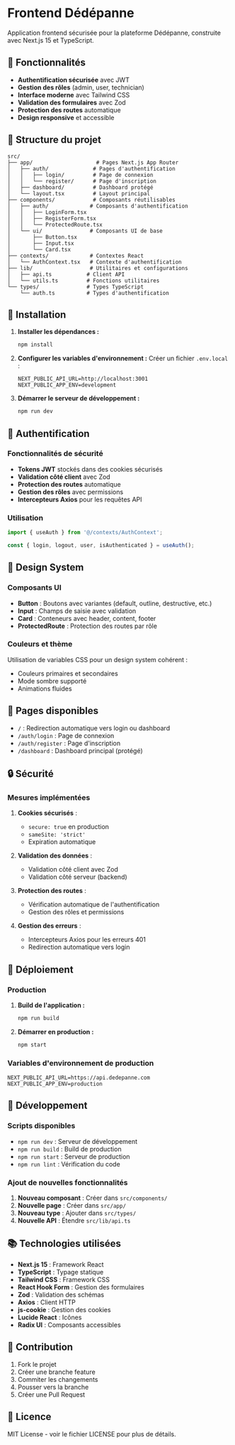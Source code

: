 # Frontend Dédépanne

Application frontend sécurisée pour la plateforme Dédépanne, construite avec Next.js 15 et TypeScript.

## 🚀 Fonctionnalités

- **Authentification sécurisée** avec JWT
- **Gestion des rôles** (admin, user, technician)
- **Interface moderne** avec Tailwind CSS
- **Validation des formulaires** avec Zod
- **Protection des routes** automatique
- **Design responsive** et accessible

## 📁 Structure du projet

```
src/
├── app/                    # Pages Next.js App Router
│   ├── auth/              # Pages d'authentification
│   │   ├── login/         # Page de connexion
│   │   └── register/      # Page d'inscription
│   ├── dashboard/         # Dashboard protégé
│   └── layout.tsx         # Layout principal
├── components/            # Composants réutilisables
│   ├── auth/             # Composants d'authentification
│   │   ├── LoginForm.tsx
│   │   ├── RegisterForm.tsx
│   │   └── ProtectedRoute.tsx
│   └── ui/               # Composants UI de base
│       ├── Button.tsx
│       ├── Input.tsx
│       └── Card.tsx
├── contexts/             # Contextes React
│   └── AuthContext.tsx   # Contexte d'authentification
├── lib/                  # Utilitaires et configurations
│   ├── api.ts           # Client API
│   └── utils.ts         # Fonctions utilitaires
└── types/               # Types TypeScript
    └── auth.ts          # Types d'authentification
```

## 🔧 Installation

1. **Installer les dépendances :**
   ```bash
   npm install
   ```

2. **Configurer les variables d'environnement :**
   Créer un fichier `.env.local` :
   ```env
   NEXT_PUBLIC_API_URL=http://localhost:3001
   NEXT_PUBLIC_APP_ENV=development
   ```

3. **Démarrer le serveur de développement :**
   ```bash
   npm run dev
   ```

## 🔐 Authentification

### Fonctionnalités de sécurité

- **Tokens JWT** stockés dans des cookies sécurisés
- **Validation côté client** avec Zod
- **Protection des routes** automatique
- **Gestion des rôles** avec permissions
- **Intercepteurs Axios** pour les requêtes API

### Utilisation

```typescript
import { useAuth } from '@/contexts/AuthContext';

const { login, logout, user, isAuthenticated } = useAuth();
```

## 🎨 Design System

### Composants UI

- **Button** : Boutons avec variantes (default, outline, destructive, etc.)
- **Input** : Champs de saisie avec validation
- **Card** : Conteneurs avec header, content, footer
- **ProtectedRoute** : Protection des routes par rôle

### Couleurs et thème

Utilisation de variables CSS pour un design system cohérent :
- Couleurs primaires et secondaires
- Mode sombre supporté
- Animations fluides

## 📱 Pages disponibles

- `/` : Redirection automatique vers login ou dashboard
- `/auth/login` : Page de connexion
- `/auth/register` : Page d'inscription
- `/dashboard` : Dashboard principal (protégé)

## 🔒 Sécurité

### Mesures implémentées

1. **Cookies sécurisés** :
   - `secure: true` en production
   - `sameSite: 'strict'`
   - Expiration automatique

2. **Validation des données** :
   - Validation côté client avec Zod
   - Validation côté serveur (backend)

3. **Protection des routes** :
   - Vérification automatique de l'authentification
   - Gestion des rôles et permissions

4. **Gestion des erreurs** :
   - Intercepteurs Axios pour les erreurs 401
   - Redirection automatique vers login

## 🚀 Déploiement

### Production

1. **Build de l'application :**
   ```bash
   npm run build
   ```

2. **Démarrer en production :**
   ```bash
   npm start
   ```

### Variables d'environnement de production

```env
NEXT_PUBLIC_API_URL=https://api.dedepanne.com
NEXT_PUBLIC_APP_ENV=production
```

## 🔧 Développement

### Scripts disponibles

- `npm run dev` : Serveur de développement
- `npm run build` : Build de production
- `npm run start` : Serveur de production
- `npm run lint` : Vérification du code

### Ajout de nouvelles fonctionnalités

1. **Nouveau composant** : Créer dans `src/components/`
2. **Nouvelle page** : Créer dans `src/app/`
3. **Nouveau type** : Ajouter dans `src/types/`
4. **Nouvelle API** : Étendre `src/lib/api.ts`

## 📚 Technologies utilisées

- **Next.js 15** : Framework React
- **TypeScript** : Typage statique
- **Tailwind CSS** : Framework CSS
- **React Hook Form** : Gestion des formulaires
- **Zod** : Validation des schémas
- **Axios** : Client HTTP
- **js-cookie** : Gestion des cookies
- **Lucide React** : Icônes
- **Radix UI** : Composants accessibles

## 🤝 Contribution

1. Fork le projet
2. Créer une branche feature
3. Commiter les changements
4. Pousser vers la branche
5. Créer une Pull Request

## 📄 Licence

MIT License - voir le fichier LICENSE pour plus de détails. 
